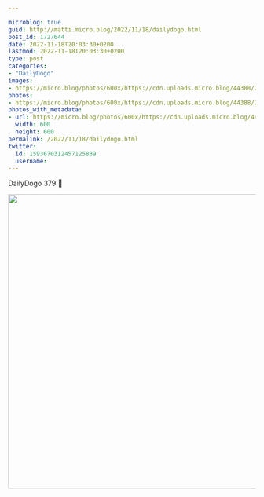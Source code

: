 ```yaml
---

microblog: true
guid: http://matti.micro.blog/2022/11/18/dailydogo.html
post_id: 1727644
date: 2022-11-18T20:03:30+0200
lastmod: 2022-11-18T20:03:30+0200
type: post
categories:
- "DailyDogo"
images:
- https://micro.blog/photos/600x/https://cdn.uploads.micro.blog/44388/2022/99487aa7b6.jpg
photos:
- https://micro.blog/photos/600x/https://cdn.uploads.micro.blog/44388/2022/99487aa7b6.jpg
photos_with_metadata:
- url: https://micro.blog/photos/600x/https://cdn.uploads.micro.blog/44388/2022/99487aa7b6.jpg
  width: 600
  height: 600
permalink: /2022/11/18/dailydogo.html
twitter:
  id: 1593670312457125889
  username:
---
```

DailyDogo 379 🐶

<img src="/media/uploads/2022/99487aa7b6.jpg" width="600" height="600" alt="" />
